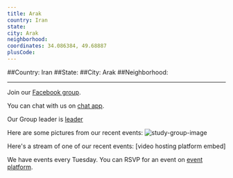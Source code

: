 ```yaml
---
title: Arak
country: Iran
state: 
city: Arak
neighborhood: 
coordinates: 34.086384, 49.68887
plusCode:
---
```


##Country: Iran
##State: 
##City: Arak
##Neighborhood: 
*****
Join our [Facebook group](https://www.facebook.com/groups/free.code.camp.arak).

You can chat with us on [chat app]().

Our Group leader is [leader]()

Here are some pictures from our recent events:
![study-group-image]()

Here's a stream of one of our recent events:
[video hosting platform embed]

We have events every Tuesday. You can RSVP for an event on [event platform]().
